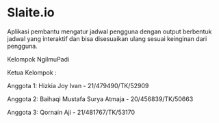 # Slaite.io
Aplikasi pembantu mengatur jadwal pengguna dengan output berbentuk jadwal yang interaktif dan bisa disesuaikan ulang sesuai keinginan dari pengguna.

Kelompok NgilmuPadi

Ketua Kelompok : 

Anggota 1: Hizkia Joy Ivan - 21/479490/TK/52909

Anggota 2: Baihaqi Mustafa Surya Atmaja - 20/456839/TK/50663

Anggota 3: Qornain Aji - 21/481767/TK/53170
